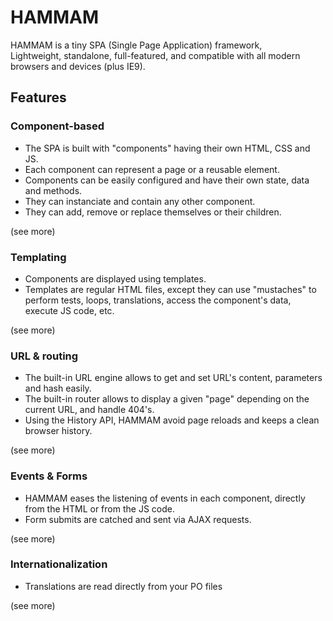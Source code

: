 # HAMMAM

HAMMAM is a tiny SPA (Single Page Application) framework,<br>
Lightweight, standalone, full-featured, and compatible with all modern browsers and devices (plus IE9).

## Features


### Component-based

- The SPA is built with "components" having their own HTML, CSS and JS.
- Each component can represent a page or a reusable element.
- Components can be easily configured and have their own state, data and methods.
- They can instanciate and contain any other component.
- They can add, remove or replace themselves or their children.


(see more)


### Templating

- Components are displayed using templates.
- Templates are regular HTML files, except they can use "mustaches" to perform tests, loops, translations, access the component's data, execute JS code, etc.

(see more)

### URL & routing

- The built-in URL engine allows to get and set URL's content, parameters and hash easily.
- The built-in router allows to display a given "page" depending on the current URL, and handle 404's.
- Using the History API, HAMMAM avoid page reloads and keeps a clean browser history.

(see more)


### Events & Forms

- HAMMAM eases the listening of events in each component, directly from the HTML or from the JS code.
- Form submits are catched and sent via AJAX requests.

(see more)


### Internationalization

- Translations are read directly from your PO files

(see more)

